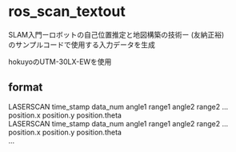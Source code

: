 # ros_scan_textout

SLAM入門ーロボットの自己位置推定と地図構築の技術ー (友納正裕)  
のサンプルコードで使用する入力データを生成  

hokuyoのUTM-30LX-EWを使用

## format
LASERSCAN time_stamp data_num angle1 range1 angle2 range2 ... position.x position.y position.theta  
LASERSCAN time_stamp data_num angle1 range1 angle2 range2 ... position.x position.y position.theta  
...
